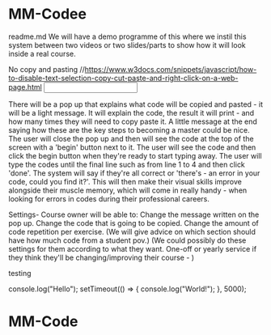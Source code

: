 # MM-Codee
readme.md
We will have a demo programme of this where we instil this system between two videos or two slides/parts to show how it will look inside a real course.

No copy and pasting
//https://www.w3docs.com/snippets/javascript/how-to-disable-text-selection-copy-cut-paste-and-right-click-on-a-web-page.html
<input type="text" onselectstart="return false" onpaste="return false;" onCopy="return false" onCut="return false" onDrag="return false" onDrop="return false" autocomplete=off/>

There will be a pop up that explains what code will be copied and pasted - it will be a light message. It will explain the code, the result it will print -
and how many times they will need to copy paste it. A little message at the end saying how these are the key steps to becoming a master could be nice.
The user will close the pop up and then will see the code at the top of the screen with a 'begin' button next to it.
The user will see the code and then click the begin button when they're ready to start typing away.
The user will type the codes until the final line such as from line 1 to 4 and then click 'done'. The system will say if they're all correct or 'there's -
an error in your code, could you find it?'. This will then make their visual skills improve alongside their muscle memory, which will come in really handy -
when looking for errors in codes during their professional careers.




Settings-
Course owner will be able to:
Change the message written on the pop up.
Change the code that is going to be copied.
Change the amount of code repetition per exercise.
(We will give advice on which section should have how much code from a student pov.)
(We could possibly do these settings for them according to what they want. One-off or yearly service if they think they'll be changing/improving their course -
)  

testing

console.log("Hello");
setTimeout(() => {  console.log("World!"); }, 5000);




# MM-Code
